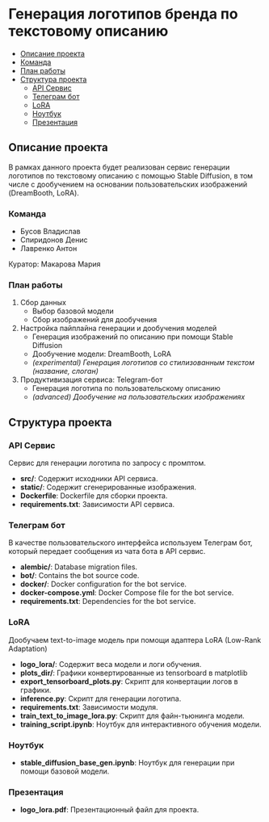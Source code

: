 # Генерация логотипов бренда по текстовому описанию

- [Описание проекта](#описание-проекта)
- [Команда](#Команда)
- [План работы](#план-работы)
- [Структура проекта](#структура-проекта)
  - [API Сервис](#api-сервис)
  - [Телеграм бот](#телеграм-бот)
  - [LoRA](#lora)
  - [Ноутбук](#ноутбук)
  - [Презентация](#презентация)

## Описание проекта
В рамках данного проекта будет реализован сервис генерации логотипов по текстовому описанию с помощью Stable Diffusion, в том числе с дообучением на основании пользовательских изображений (DreamBooth, LoRA).

### Команда
- Бусов Владислав
- Спиридонов Денис
- Лавренко Антон

Куратор: Макарова Мария

### План работы
1. Сбор данных
   - Выбор базовой модели
   - Сбор изображений для дообучения
3. Настройка пайплайна генерации и дообучения моделей
   - Генерация изображений по описанию при помощи Stable Diffusion
   - Дообучение модели: DreamBooth, LoRA
   - *(experimental) Генерация логотипов со стилизованным текстом (название, слоган)*
5. Продуктивизация сервиса: Telegram-бот
   - Генерация логотипа по пользовательскому описанию
   - *(advanced) Дообучение на пользовательских изображениях*
   

## Структура проекта

### API Сервис

Сервис для генерации логотипа по запросу с промптом.

- **src/**: Содержит исходники API сервиса.
- **static/**: Содержит сгенерированные изображения.
- **Dockerfile**: Dockerfile для сборки проекта.
- **requirements.txt**: Зависимости API сервиса.

### Телеграм бот

В качестве пользовательского интерфейса используем Телеграм бот, который передает сообщения из чата бота в API сервис.

- **alembic/**: Database migration files.
- **bot/**: Contains the bot source code.
- **docker/**: Docker configuration for the bot service.
- **docker-compose.yml**: Docker Compose file for the bot service.
- **requirements.txt**: Dependencies for the bot service.

### LoRA

Дообучаем text-to-image модель при помощи адаптера LoRA (Low-Rank Adaptation)


- **logo_lora/**: Содержит веса модели и логи обучения.
- **plots_dir/**: Графики конвертированные из tensorboard в matplotlib
- **export_tensorboard_plots.py**: Скрипт для конвертации логов в графики.
- **inference.py**: Скрипт для генерации логотипа.
- **requirements.txt**: Зависимости модуля.
- **train_text_to_image_lora.py**: Скрипт для файн-тьюнинга модели.
- **training_script.ipynb**: Ноутбук для интерактивного обучения модели.

### Ноутбук

- **stable_diffusion_base_gen.ipynb**: Ноутбук для генерации при помощи базовой модели.

### Презентация

- **logo_lora.pdf**: Презентационный файл для проекта.

